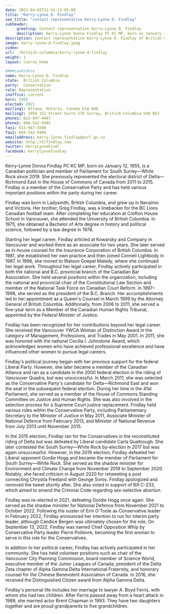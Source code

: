 ```yaml
---
date: 2023-04-02T11:54:12-05:00
title: "Kerry-Lynne D. Findlay"
seo_title: "contact representative Kerry-Lynne D. Findlay"
subheader:
     greeting: Contact representative Kerry-Lynne D. Findlay
     description: Kerry-Lynne Donna Findlay PC KC MP, born on January 12, 1955, is a Canadian politician and member of Parliament for South Surrey—White Rock since 2019. She previously represented the electoral district of Delta—Richmond East in the House of Commons of Canada from 2011 to 2015. Findlay is a member of the Conservative Party and has held various important positions within the party during her career.
description: Contact representative Kerry-Lynne D. Findlay of British Columbia. Contact information for Kerry-Lynne D. Findlay includes email address, phone number, and mailing address.
image: kerry-lynne-d-findlay.jpeg
video:
url:  /british-columbia/kerry-lynne-d-findlay
weight: 1
layout: course_home

####candidate
name: Kerry-Lynne D. Findlay
state:	British Columbia
party:	Conservative
role: Representative
inoffice: current
born: 1955
elected: 2021
mailing1: Ottawa, Ontario, Canada K1A 0A6
mailing2: 1959 152 Street Suite 135 Surrey, British Columbia V4A 9E3
phone1: 613-947-4497
phone2: 604-542-9495
fax1: 613-947-4500
fax2: 604-542-9496
emailaddress: kerry-lynne.findlay@parl.gc.ca
website: http://klfindlay.com
twitter: KerryLynneFindl
facebook: kerrylynnefindlay
---
```


Kerry-Lynne Donna Findlay PC KC MP, born on January 12, 1955, is a Canadian politician and member of Parliament for South Surrey—White Rock since 2019. She previously represented the electoral district of Delta—Richmond East in the House of Commons of Canada from 2011 to 2015. Findlay is a member of the Conservative Party and has held various important positions within the party during her career.

Findlay was born in Ladysmith, British Columbia, and grew up in Nanaimo and Victoria. Her brother, Greg Findlay, was a linebacker for the BC Lions Canadian football team. After completing her education at Crofton House School in Vancouver, she attended the University of British Columbia. In 1975, she obtained a Bachelor of Arts degree in history and political science, followed by a law degree in 1978.

Starting her legal career, Findlay articled at Kowarsky and Company in Vancouver and worked there as an associate for two years. She later served as in-house counsel for the Insurance Corporation of British Columbia. In 1981, she established her own practice and then joined Connell Lightbody in 1987. In 1996, she moved to Watson Goepel Maledy, where she continued her legal work. Throughout her legal career, Findlay actively participated in both the national and B.C. provincial branch of the Canadian Bar Association. She held several positions within the organization, including the national and provincial chair of the Constitutional Law Section and member of the National Task Force on Canadian Court Reform. In 1997–1998, she served as the president of the B.C. Branch. Her accomplishments led to her appointment as a Queen's Counsel in March 1999 by the Attorney General of British Columbia. Additionally, from 2006 to 2011, she served a five-year term as a Member of the Canadian Human Rights Tribunal, appointed by the Federal Minister of Justice.

Findlay has been recognized for her contributions beyond her legal career. She received the Vancouver YWCA Woman of Distinction Award in the category of Management, Professions, and Trades in May 2001. In 2011, she was honored with the national Cecilia I. Johnstone Award, which acknowledges women who have achieved professional excellence and have influenced other women to pursue legal careers.

Findlay's political journey began with her previous support for the federal Liberal Party. However, she later became a member of the Canadian Alliance and ran as a candidate in the 2000 federal election in the riding of Vancouver Quadra, but was unsuccessful. In March 2011, she was selected as the Conservative Party's candidate for Delta—Richmond East and won the seat in the subsequent federal election. During her time in the 41st Parliament, she served as a member of the House of Commons Standing Committee on Justice and Human Rights. She was also involved in the selection process for a Supreme Court justice replacement. Findlay held various roles within the Conservative Party, including Parliamentary Secretary to the Minister of Justice in May 2011, Associate Minister of National Defence from February 2013, and Minister of National Revenue from July 2013 until November 2015.

In the 2015 election, Findlay ran for the Conservatives in the reconstituted riding of Delta but was defeated by Liberal candidate Carla Qualtrough. She later contested the South Surrey—White Rock by-election in 2017 but was again unsuccessful. However, in the 2019 election, Findlay defeated her Liberal opponent Gordie Hogg and became the member of Parliament for South Surrey—White Rock. She served as the shadow minister for Environment and Climate Change from November 2019 to September 2020. Notably, she faced criticism in August 2020 for retweeting a post connecting Chrystia Freeland with George Soros. Findlay apologized and removed the tweet shortly after. She also voted in support of Bill C-233, which aimed to amend the Criminal Code regarding sex-selective abortion.

Findlay was re-elected in 2021, defeating Gordie Hogg once again. She served as the shadow minister for National Defence from November 2021 to October 2022. Following the ouster of Erin O'Toole as Conservative leader in February 2022, Findlay announced her intention to run for interim party leader, although Candice Bergen was ultimately chosen for the role. On September 13, 2022, Findlay was named Chief Opposition Whip by Conservative Party leader Pierre Poilievre, becoming the first woman to serve in this role for the Conservatives.

In addition to her political career, Findlay has actively participated in her community. She has held volunteer positions such as chair of the Vancouver City Planning Commission, board member of Science World, executive member of the Junior Leagues of Canada, president of the Delta Zeta chapter of Alpha Gamma Delta International Fraternity, and honorary counsel for the Chinese Benevolent Association of Canada. In 2016, she received the Distinguished Citizen award from Alpha Gamma Delta.

Findlay's personal life includes her marriage to lawyer A. Boyd Ferris, with whom she had two children. After Ferris passed away from a heart attack in 1989, she married actor Brent Chapman in 1993. They have two daughters together and are proud grandparents to five grandchildren.
